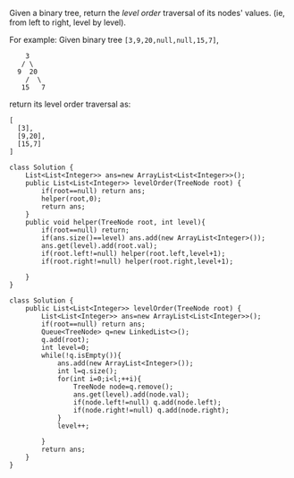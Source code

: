 Given a binary tree, return the *level order* traversal of its nodes' values. (ie, from left to right, level by level).

For example:
Given binary tree `[3,9,20,null,null,15,7]`,

```
    3
   / \
  9  20
    /  \
   15   7
```



return its level order traversal as:

```
[
  [3],
  [9,20],
  [15,7]
]
```



```
class Solution {
    List<List<Integer>> ans=new ArrayList<List<Integer>>();
    public List<List<Integer>> levelOrder(TreeNode root) {
        if(root==null) return ans;
        helper(root,0);
        return ans;
    }
    public void helper(TreeNode root, int level){
        if(root==null) return;
        if(ans.size()==level) ans.add(new ArrayList<Integer>());
        ans.get(level).add(root.val);
        if(root.left!=null) helper(root.left,level+1);
        if(root.right!=null) helper(root.right,level+1);
        
    }
}
```



```
class Solution {
    public List<List<Integer>> levelOrder(TreeNode root) {
        List<List<Integer>> ans=new ArrayList<List<Integer>>();
        if(root==null) return ans;
        Queue<TreeNode> q=new LinkedList<>();
        q.add(root);
        int level=0;
        while(!q.isEmpty()){
            ans.add(new ArrayList<Integer>());
            int l=q.size();
            for(int i=0;i<l;++i){
                TreeNode node=q.remove();
                ans.get(level).add(node.val);
                if(node.left!=null) q.add(node.left);
                if(node.right!=null) q.add(node.right);
            }
            level++;
            
        }
        return ans;
    }
}
```

